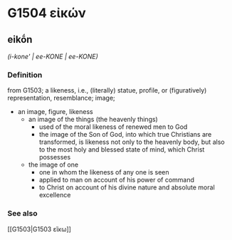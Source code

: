 # G1504 εἰκών

## eikṓn

_(i-kone' | ee-KONE | ee-KONE)_

### Definition

from G1503; a likeness, i.e., (literally) statue, profile, or (figuratively) representation, resemblance; image; 

- an image, figure, likeness
  - an image of the things (the heavenly things)
    - used of the moral likeness of renewed men to God
    - the image of the Son of God, into which true Christians are transformed, is likeness not only to the heavenly body, but also to the most holy and blessed state of mind, which Christ possesses
  - the image of one
    - one in whom the likeness of any one is seen
    - applied to man on account of his power of command
    - to Christ on account of his divine nature and absolute moral excellence

### See also

[[G1503|G1503 εἴκω]]
